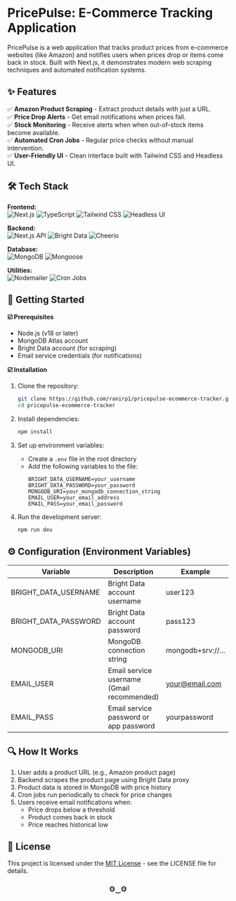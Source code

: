# PricePulse: E-Commerce Tracking Application 

PricePulse is a web application that tracks product prices from e-commerce websites (like Amazon) and notifies users when prices drop or items come back in stock. Built with Next.js, it demonstrates modern web scraping techniques and automated notification systems.

## ✨ Features

✅ **Amazon Product Scraping** - Extract product details with just a URL. <br> 
✅ **Price Drop Alerts** - Get email notifications when prices fall. <br> 
✅ **Stock Monitoring** - Receive alerts when when out-of-stock items become available. <br> 
✅ **Automated Cron Jobs** - Regular price checks without manual intervention. <br> 
✅ **User-Friendly UI** - Clean interface built with Tailwind CSS and Headless UI. <br> 

## 🛠 Tech Stack
**Frontend:**<br>
![Next.js](https://img.shields.io/badge/-Next.js-black?style=for-the-badge&logoColor=white&logo=nextdotjs&color=000000)
![TypeScript](https://img.shields.io/badge/-TypeScript-black?style=for-the-badge&logoColor=white&logo=typescript&color=3178C6)
![Tailwind CSS](https://img.shields.io/badge/-Tailwind_CSS-black?style=for-the-badge&logoColor=white&logo=tailwindcss&color=06B6D4)
![Headless UI](https://img.shields.io/badge/-Headless_UI-black?style=for-the-badge&logoColor=white&logo=headlessui&color=66E3FF)

**Backend:**<br>
![Next.js API](https://img.shields.io/badge/-Next.js_API-black?style=for-the-badge&logoColor=white&logo=nextdotjs&color=000000) 
![Bright Data](https://img.shields.io/badge/-Bright_Data-black?style=for-the-badge&logoColor=white&logo=brightdata&color=FF6C37) 
![Cheerio](https://img.shields.io/badge/-Cheerio-black?style=for-the-badge&logoColor=white&logo=cheerio&color=3E863D)

**Database:**<br>
![MongoDB](https://img.shields.io/badge/-MongoDB-black?style=for-the-badge&logoColor=white&logo=mongodb&color=47A248) 
![Mongoose](https://img.shields.io/badge/-Mongoose-black?style=for-the-badge&logoColor=white&logo=mongoose&color=880000)

**Utilities:**<br> 
![Nodemailer](https://img.shields.io/badge/-Nodemailer-black?style=for-the-badge&logoColor=white&logo=nodemailer&color=339933) 
![Cron Jobs](https://img.shields.io/badge/-Cron_Jobs-black?style=for-the-badge&logoColor=white&logo=cron&color=5E3BEE)

## 🚀 Getting Started
**☑️ Prerequisites**
- Node.js (v18 or later)
- MongoDB Atlas account
- Bright Data account (for scraping)
- Email service credentials (for notifications)

**☑️ Installation**
1. Clone the repository:
    ```bash
    git clone https://github.com/ranirp1/pricepulse-ecommerce-tracker.git
    cd pricepulse-ecommerce-tracker
    ```

2. Install dependencies:
    ```bash
    npm install
    ```

3. Set up environment variables:
   - Create a `.env` file in the root directory
   - Add the following variables to the file:
     ```
     BRIGHT_DATA_USERNAME=your_username
     BRIGHT_DATA_PASSWORD=your_password
     MONGODB_URI=your_mongodb_connection_string
     EMAIL_USER=your_email_address
     EMAIL_PASS=your_email_password
     ```

4. Run the development server:
    ```bash
    npm run dev
    ```

## ⚙️ Configuration (Environment Variables) 
| Variable | Description | Example |
|----------|-------------|---------|
| BRIGHT_DATA_USERNAME | Bright Data account username | user123 |
| BRIGHT_DATA_PASSWORD | Bright Data account password | pass123 |
| MONGODB_URI | MongoDB connection string | mongodb+srv://... |
| EMAIL_USER | Email service username (Gmail recommended) | your@email.com |
| EMAIL_PASS | Email service password or app password | yourpassword |

## 🔍 How It Works
1. User adds a product URL (e.g., Amazon product page)
2. Backend scrapes the product page using Bright Data proxy
3. Product data is stored in MongoDB with price history
4. Cron jobs run periodically to check for price changes
5. Users receive email notifications when:
    - Price drops below a threshold
    - Product comes back in stock
    - Price reaches historical low

## 📄 License
This project is licensed under the [MIT License](./LICENSE) - see the LICENSE file for details.

 <h3 align="center"> ʘ‿ʘ </h3>




